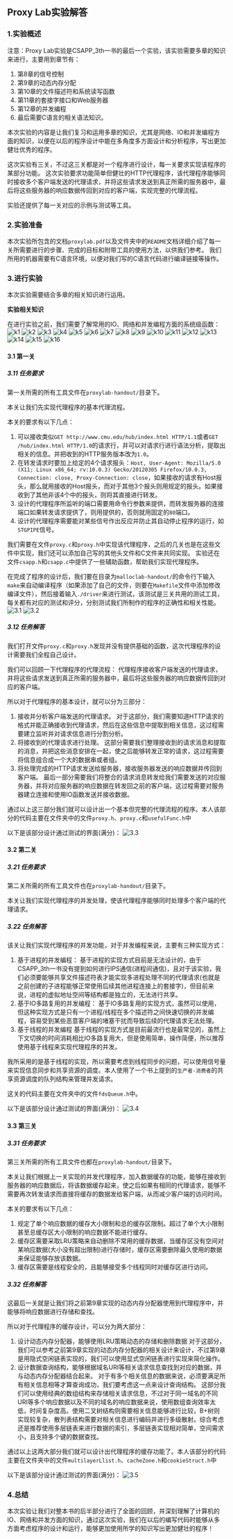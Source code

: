 ## Proxy Lab实验解答

### 1.实验概述

注意：Proxy Lab实验是CSAPP_3th一书的最后一个实验，该实验需要多章的知识来进行，主要用到章节有：
1. 第8章的信号控制
2. 第9章的动态内存分配
3. 第10章的文件描述符和系统读写函数
4. 第11章的套接字接口和Web服务器
5. 第12章的并发编程
6. 最后需要C语言的相关语法知识。

本次实验的内容是让我们复习和运用多章的知识，尤其是网络、IO和并发编程方面的知识，以便在以后的程序设计中能在多角度多方面设计和分析程序，写出更加健壮优秀的程序。

这次实验有三关，不过这三关都是对一个程序进行设计，每一关要求实现该程序的某部分功能。
这次实验要求功能简单但健壮的HTTP代理程序，该代理程序能够同时接收多个客户端发送的代理请求，并将这些请求发送到真正所需的服务器中，最后将这些服务器的响应数据传回到对应的客户端，实现完整的代理流程。

实验还提供了每一关对应的示例与测试等工具。

### 2.实验准备

本次实验所包含的文档`proxylab.pdf`以及文件夹中的`README`文档详细介绍了每一关所需要进行的步骤、完成的目标和附带工具的使用方法，以供我们参考。
我们所用的机器需要有C语言环境，以便对我们写的C语言代码进行编译链接等操作。

### 3.进行实验

本次实验需要结合多章的相关知识进行运用。

**实验相关知识**

在进行实验之前，我们需要了解常用的IO、网络和并发编程方面的系统级函数：
![k1](image/2021-11-07-21-29-39.png)
![k2](image/2021-11-07-21-30-00.png)
![k3](image/2021-11-07-21-30-23.png)
![k4](image/2021-11-07-21-31-18.png)
![k5](image/2021-11-07-21-31-32.png)
![k6](image/2021-11-07-21-31-47.png)
![k7](image/2021-11-07-21-32-05.png)
![k8](image/2021-11-07-21-32-16.png)
![k9](image/2021-11-07-21-32-33.png)
![k10](image/2021-11-07-21-33-05.png)
![k11](image/2021-11-07-21-33-23.png)
![k12](image/2021-11-07-21-33-55.png)
![k13](image/2021-11-07-21-34-25.png)
![k14](image/2021-11-07-21-34-52.png)
![k15](image/2021-11-07-21-35-16.png)
![k16](image/2021-11-07-21-35-47.png)

#### 3.1 第一关

##### 3.11 任务要求

第一关所需的所有工具文件在`proxylab-handout/`目录下。

本关让我们先实现代理程序的基本代理流程。

本关的要求有以下几点：
1. 可以接收类似`GET http://www.cmu.edu/hub/index.html HTTP/1.1`或者`GET /hub/index.html HTTP/1.0`的请求行，并可以对请求行进行语法分析，提取出相关的信息。并把收到的HTTP服务版本改为`1.0`。
2. 在转发请求时要加上给定的4个请求报头：`Host, User-Agent: Mozilla/5.0 (X11; Linux x86_64; rv:10.0.3) Gecko/20120305 Firefox/10.0.3, Connection: close, Proxy-Connection: close`，如果接收的请求有Host报头，那么就用接收的Host报头，而对于其他3个报头则用规定的报头。如果接收到了其他非该4个中的报头，则将其直接进行转发。
3. 设计的代理程序所监听的端口需要用命令行参数来提供，而转发服务器的连接端口如果转发请求提供了，则用提供的，否则就用固定的`80`端口。
4. 设计的代理程序需要能对某些信号作出反应并防止其自动停止程序的运行，如`STGPIPE`信号。

我们需要在文件`proxy.c`和`proxy.h`中实现该代理程序，之后的几关也是在这些文件中实现，我们还可以添加自己写的其他头文件和C文件来共同实现。
实验还在文件`csapp.h`和`csapp.c`中提供了一些辅助函数，帮助我们实现代理程序。

在完成了程序的设计后，我们要在目录为`malloclab-handout/`的命令行下输入`make`来自动编译程序（如果添加了自己的文件，则要在`Makefile`文件中添加修改编译文件），然后接着输入`./driver`来进行测试，该测试是三关共用的测试工具，每关都有对应的测试和评分，分别测试我们所制作的程序的正确性和相关性能。
![3.1](image/2021-10-27-22-58-24.png)
![3.2](image/2021-11-07-22-03-35.png)

##### 3.12 任务解答

我们打开文件`proxy.c`和`proxy.h`发现并没有提供基础的函数，这次代理程序的设计需要我们全程自己设计。

我们可以回顾一下代理程序的代理流程：
代理程序接收客户端发送的代理请求，并将这些请求发送到真正所需的服务器中，最后将这些服务器的响应数据传回到对应的客户端。

所以对于代理程序的基本设计，就可以分为三部分：
1. 接收并分析客户端发送的代理请求。
    对于这部分，我们需要知道HTTP请求的格式并能正确接收到代理请求，然后在这些信息中提取到相关信息，这过程需要建立监听并对请求信息进行分割分析。
2. 将接收到的代理请求进行处理。
    这部分需要我们整理接收到的请求消息和提取的消息，并把这些消息安排在一起，使之后能够转发正常的请求，这过程需要将信息组合成一个大的数据串或者组。
1. 将处理完成的HTTP请求发送给服务器，接收服务器发送的响应数据并传回到客户端。
    最后一部分需要我们将整合的请求消息转发给我们需要发送的对应服务器，并将对应服务器的响应数据在转发回之前的客户端，这过程需要对服务器建立连接和使用IO函数发送并接收数据。

通过以上这三部分我们就可以设计出一个基本但完整的代理流程的程序。本人该部分的代码主要在文件夹中的文件`proxy.h`、`proxy.c`和`usefulFunc.h`中

以下是该部分设计通过测试的界面(满分)：
![3.3](image/2021-11-07-22-32-15.png)

#### 3.2 第二关

##### 3.21 任务要求

第二关所需的所有工具文件也在`proxylab-handout/`目录下。

本关让我们实现代理程序的并发处理，使该代理程序能够同时处理多个客户端的代理请求。

##### 3.22 任务解答

该关让我们实现代理程序的并发功能，对于并发编程来说，主要有三种实现方式：
1. 基于进程的并发编程：
   基于进程的实现方式目前是无法设计的，由于CSAPP_3th一书没有提到如何进行IPS通信(进程间通信)，且对于该实验，我们必须要能够共享文件描述符表才能实现多进程处理不同的代理请求(也就是之前创建的子进程能够正常使用后续其他进程连接上的套接字)，但目前来说，进程的虚拟地址空间等结构都是独立的，无法进行共享。
2. 基于IO多路复用的并发编程：
   基于IO多路复用的实现方式，虽然可以使用，但这种实现方式是只有一个进程/线程在多个描述符之间快速切换的并发编程，容易受到某些恶意客户端的堵塞干扰而导致后续的代理请求无法处理。
3. 基于线程的并发编程
    基于线程的实现方式是目前最流行也是最常见的，虽然上下文切换的时间消耗相比IO多路复用大，但是使用简单，操作简便，所以推荐使用基于线程来实现代理程序的并发。

我所采用的是基于线程的实现，所以需要考虑到线程同步的问题，可以使用信号量来实现信息同步和共享资源的调度。本人使用了一个书上提到的`生产者-消费者`的共享资源调度的队列结构来管理并发请求。

这关的代码主要在文件夹中的文件`fdsQueue.h`中。

以下是该部分设计通过测试的界面(满分)：
![3.4](image/2021-11-07-23-53-22.png)

#### 3.3 第三关

##### 3.31 任务要求

第三关所需的所有工具文件也都在`proxylab-handout/`目录下。

本关让我们根据上一关实现的并发代理程序，加入数据缓存的功能，能够在接收到服务器的响应数据后，将该数据缓存起来，使之后如果有相同的代理请求，能够不需要再次转发请求而直接将缓存的数据发给客户端，从而减少客户端的访问时间。

本关的要求有以下几点：
1. 规定了单个响应数据的缓存大小限制和总的缓存区限制。超过了单个大小限制甚至总缓存区大小限制的响应数据不能进行缓存。
2. 缓存区需要采取LRU策略来自动删除不常用的缓存数据，当缓存区没有空间对某响应数据(大小没有超出限制)进行存储时，缓存区需要删除最久使用的数据来保证能够存放该数据。
3. 缓存区需要是线程安全的，且能够接受多个线程同时对缓存区进行访问。

##### 3.32 任务解答

这最后一关就是让我们将之前第9章实现的动态内存分配器使用到代理程序中，并能够将响应数据进行存储和查找。

所以对于代理程序的缓存设计，可以分为两大部分：
1. 设计动态内存分配器，能够使用LRU策略动态的存储和删除数据
    对于这部分，我们可以参考之前第9章实现的动态内存分配器的相关设计来设计，不过第9章是用隐式空闲链表实现的，我们可以使用显式空闲链表进行实现来简化操作。
2. 设计数据查询结构，能够根据域名URI等相关请求信息查找到对应的数据，并与动态内存分配器结合起来。
    对于有多个相关信息的数据来说，必须要满足所有相关信息相等才算查询成功，我们要考虑这一点来设计查询结构。
    这部分我们可以使用经典的数组结构来存储相关请求信息，不过对于同一域名的不同URI等多个响应数据以及不同的域名的响应数据来说，使用数组查询效率太低，时间复杂度高。使用二叉树结构则需要相关信息能够进行比较，B+树则实现较复杂，散列表结构需要对相关信息进行编码并进行多级散射。综合考虑还是推荐使用多层链表来进行数据的索引，多层链表实现相对简单，空间需求小，且支持多个键的数据查找。

通过以上这两大部分我们就可以设计出代理程序的缓存功能了。本人该部分的代码主要在文件夹中的文件`multilayerLlist.h`、`cacheZone.h`和`cookieStruct.h`中

以下是该部分设计通过测试的界面(满分)：
![3.5](image/2021-11-07-23-20-12.png)

### 4.总结

本次实验让我们对整本书的后半部分进行了全面的回顾，并深刻理解了计算机的IO、网络和并发方面的知识，通过这次实验，我们在以后的编写代码时能够从多方面考虑程序的设计和运行，能够更加使用所学的知识写出更加健壮的程序！